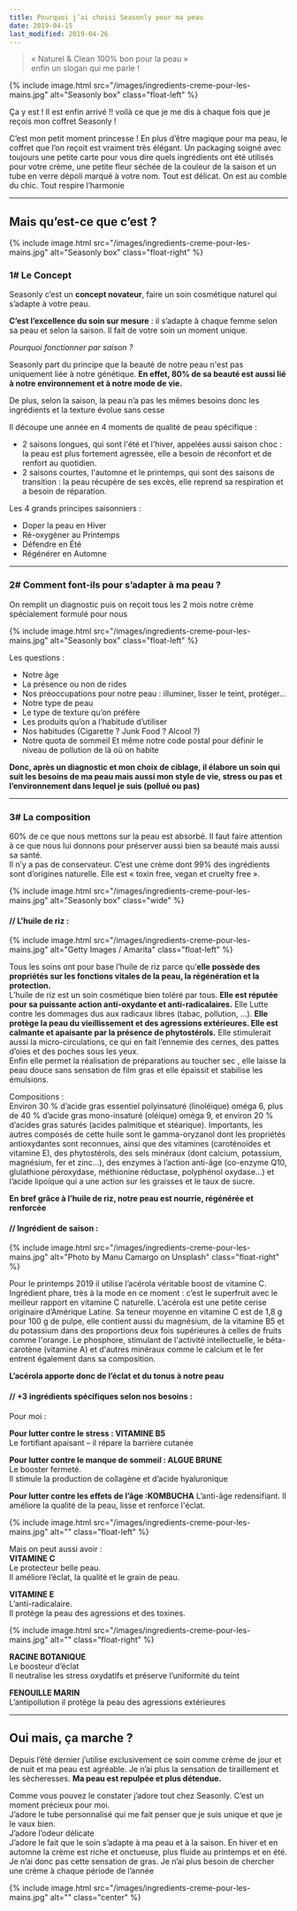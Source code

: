 ```yaml
---
title: Pourquoi j’ai choisi Seasonly pour ma peau
date: 2019-04-15
last_modified: 2019-04-26
---
```


> « Naturel & Clean 100% bon pour la peau »  
> enfin un slogan qui me parle !
 
{% include image.html src="/images/ingredients-creme-pour-les-mains.jpg" alt="Seasonly box" class="float-left" %}

Ça y est ! Il est enfin arrivé !! voilà ce que je me dis à chaque fois que je reçois mon coffret Seasonly ! 

C’est mon petit moment princesse ! 
En plus d’être magique pour ma peau, le coffret que l’on reçoit est vraiment très élégant. Un packaging soigné avec toujours une petite carte pour vous dire quels ingrédients ont été utilisés pour votre crème, une petite fleur séchée de la couleur de la saison et un tube en verre dépoli marqué à votre nom. Tout est délicat. On est au comble du chic. Tout respire l’harmonie

---

## Mais qu’est-ce que c’est ?
 
{% include image.html src="/images/ingredients-creme-pour-les-mains.jpg" alt="Seasonly box" class="float-right" %}

### 1# Le Concept

Seasonly c’est un **concept novateur**, faire un soin cosmétique naturel qui s’adapte à votre peau. 

**C’est l’excellence du soin sur mesure** : il s’adapte à chaque femme selon sa peau et selon la saison. Il fait de votre soin un moment unique.

*Pourquoi fonctionner par saison ?*

Seasonly part du principe que la beauté de notre peau n'est pas uniquement liée à notre génétique.
**En effet, 80% de sa beauté est aussi lié à notre environnement et à notre mode de vie.**

De plus, selon la saison, la peau n’a pas les mêmes besoins donc les ingrédients et la texture évolue sans cesse

Il découpe une année en 4 moments de qualité de peau spécifique :

* 2 saisons longues, qui sont l'été et l'hiver, appelées aussi saison choc : la peau est plus fortement agressée, elle a besoin de réconfort et de renfort au quotidien.
* 2 saisons courtes, l'automne et le printemps, qui sont des saisons de transition : la peau récupère de ses excès, elle reprend sa respiration et a besoin de réparation.

Les 4 grands principes saisonniers :

* Doper la peau en Hiver 
* Ré-oxygéner au Printemps 
* Défendre en Été 
* Régénérer en Automne

---

### 2# Comment font-ils pour s’adapter à ma peau ?
 

On remplit un diagnostic puis on reçoit tous les 2 mois notre crème spécialement formulé pour nous 

{% include image.html src="/images/ingredients-creme-pour-les-mains.jpg" alt="Seasonly box" class="float-left" %}

Les questions :


* Notre âge
* La présence ou non de rides
* Nos préoccupations pour notre peau : illuminer, lisser le teint, protéger… 
* Notre type de peau
* Le type de texture qu’on préfère
* Les produits qu’on a l’habitude d’utiliser
* Nos habitudes (Cigarette ? Junk Food ? Alcool ?)
* Notre quota de sommeil Et même notre code postal pour définir le niveau de pollution de là où on habite 

**Donc, après un diagnostic et mon choix de ciblage, il élabore un soin qui suit les besoins de ma peau mais aussi mon style de vie, stress ou pas et l’environnement dans lequel je suis (pollué ou pas)**

---

### 3# La composition
 

60% de ce que nous mettons sur la peau est absorbé. Il faut faire attention à ce que nous lui donnons pour préserver aussi bien sa beauté mais aussi sa santé.  
Il n’y a pas de conservateur. C’est une crème dont 99% des ingrédients sont d’origines naturelle. Elle est « toxin free, vegan et cruelty free ».

{% include image.html src="/images/ingredients-creme-pour-les-mains.jpg" alt="Seasonly box" class="wide" %}
 
#### // L’huile de riz :

{% include image.html src="/images/ingredients-creme-pour-les-mains.jpg" alt="Getty Images / Amarita" class="float-left" %}

Tous les soins ont pour base l’huile de riz parce qu’**elle possède des propriétés sur les fonctions vitales de la peau, la régénération et la protection.**  
L’huile de riz est un soin cosmétique bien toléré par tous. **Elle est réputée pour sa puissante action anti-oxydante et anti-radicalaires.**
Elle Lutte contre les dommages dus aux radicaux libres (tabac, pollution, ...).
**Elle protège la peau du vieillissement et des agressions extérieures. Elle est calmante et apaisante par la présence de phytostérols.** 
Elle stimulerait aussi la micro-circulations, ce qui en fait l’ennemie des cernes, des pattes d’oies et des poches sous les yeux.  
Enfin elle permet la réalisation de préparations au toucher sec , elle laisse la peau douce sans sensation de film gras et elle épaissit et stabilise les émulsions.

 
Compositions :  
Environ 30 % d’acide gras essentiel polyinsaturé (linoléique) oméga 6, plus de 40 % d’acide gras mono-insaturé (oléique) oméga 9, et environ 20 % d’acides gras saturés (acides palmitique et stéarique). Importants, les autres composés de cette huile sont le gamma-oryzanol dont les propriétés antioxydantes sont reconnues, ainsi que des vitamines (caroténoïdes et vitamine E), des phytostérols, des sels minéraux (dont calcium, potassium, magnésium, fer et zinc…), des enzymes à l’action anti-âge (co-enzyme Q10, glulathione péroxydase, méthionine réductase, polyphénol oxydase…) et l’acide lipoïque qui a une action sur les graisses et le taux de sucre.

**En bref grâce à l’huile de riz, notre peau est nourrie, régénérée et renforcée**

#### // Ingrédient de saison :

{% include image.html src="/images/ingredients-creme-pour-les-mains.jpg" alt="Photo by Manu Camargo on Unsplash" class="float-right" %}

Pour le printemps 2019 il utilise l’acérola véritable boost de vitamine C. Ingrédient phare, très à la mode en ce moment : c’est le superfruit avec le meilleur rapport en vitamine C naturelle.
L’acérola est une petite cerise originaire d’Amérique Latine. Sa teneur moyenne en vitamine C est de 1,8 g pour 100 g de pulpe, elle contient aussi du magnésium, de la vitamine B5 et du potassium dans des proportions deux fois supérieures à celles de fruits comme l'orange. Le phosphore, stimulant de l'activité intellectuelle, le bêta-carotène (vitamine A) et d'autres minéraux comme le calcium et le fer entrent également dans sa composition.

**L’acérola apporte donc de l’éclat et du tonus à notre peau**

#### // +3 ingrédients spécifiques selon nos besoins :

Pour moi :

**Pour lutter contre le stress : VITAMINE B5**  
Le fortifiant apaisant – il répare la barrière cutanée

**Pour lutter contre le manque de sommeil : ALGUE BRUNE**  
Le booster fermeté.  
Il stimule la production de collagène et d’acide hyaluronique

**Pour lutter contre les effets de l’âge :KOMBUCHA**
L’anti-âge redensifiant. 
Il améliore la qualité de la peau, lisse et renforce l'éclat.

 
{% include image.html src="/images/ingredients-creme-pour-les-mains.jpg" alt="" class="float-left" %}
 
Mais on peut aussi avoir :  
**VITAMINE C**  
Le protecteur belle peau.  
Il améliore l’éclat, la qualité et le grain de peau.

**VITAMINE E**  
L’anti-radicalaire.  
Il protège la peau des agressions et des toxines.

{% include image.html src="/images/ingredients-creme-pour-les-mains.jpg" alt="" class="float-right" %}

**RACINE BOTANIQUE**  
Le boosteur d’éclat   
Il neutralise les stress oxydatifs et préserve l’uniformité du teint

**FENOUILLE MARIN**  
L’antipollution il protège la peau des agressions extérieures

---

## Oui mais, ça marche ? 

Depuis l’été dernier j’utilise exclusivement ce soin comme crème de jour et de nuit et ma peau est agréable. Je n’ai plus la sensation de tiraillement et les sècheresses. **Ma peau est repulpée et plus détendue.**

Comme vous pouvez le constater j’adore tout chez Seasonly. C’est un moment précieux pour moi.  
J’adore le tube personnalisé qui me fait penser que je suis unique et que je le vaux bien.  
J’adore l’odeur délicate  
J’adore le fait que le soin s’adapte à ma peau et à la saison. En hiver et en automne la crème est riche et onctueuse, plus fluide au printemps et en été. Je n’ai donc pas cette sensation de gras. Je n’ai plus besoin de chercher une crème à chaque période de l’année 


{% include image.html src="/images/ingredients-creme-pour-les-mains.jpg" alt="" class="center" %}